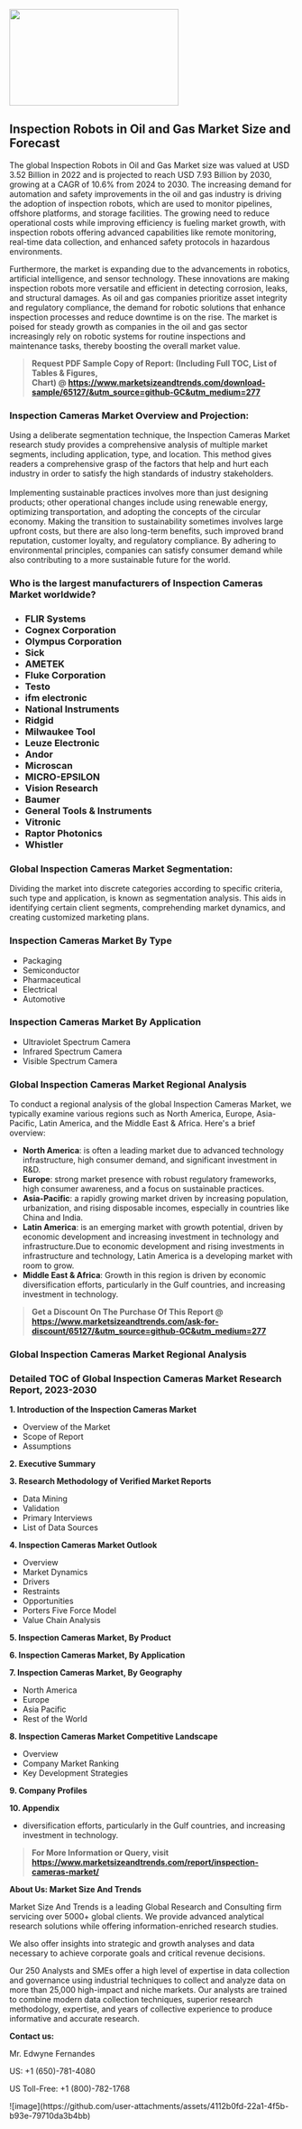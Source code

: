 <p><img class="alignnone size-medium wp-image-20088" src="https://ffe5etoiles.com/wp-content/uploads/2024/12/MST1-300x171.png" alt="" width="300" height="171" /></p><h2>Inspection Robots in Oil and Gas Market Size and Forecast</h2><p>The global Inspection Robots in Oil and Gas Market size was valued at USD 3.52 Billion in 2022 and is projected to reach USD 7.93 Billion by 2030, growing at a CAGR of 10.6% from 2024 to 2030. The increasing demand for automation and safety improvements in the oil and gas industry is driving the adoption of inspection robots, which are used to monitor pipelines, offshore platforms, and storage facilities. The growing need to reduce operational costs while improving efficiency is fueling market growth, with inspection robots offering advanced capabilities like remote monitoring, real-time data collection, and enhanced safety protocols in hazardous environments.</p><p>Furthermore, the market is expanding due to the advancements in robotics, artificial intelligence, and sensor technology. These innovations are making inspection robots more versatile and efficient in detecting corrosion, leaks, and structural damages. As oil and gas companies prioritize asset integrity and regulatory compliance, the demand for robotic solutions that enhance inspection processes and reduce downtime is on the rise. The market is poised for steady growth as companies in the oil and gas sector increasingly rely on robotic systems for routine inspections and maintenance tasks, thereby boosting the overall market value.</p></p><blockquote id="" class=""><strong>Request PDF Sample Copy of Report: (Including Full TOC, List of Tables &amp; Figures, Chart)&nbsp;@&nbsp;<strong><a href="https://www.marketsizeandtrends.com/download-sample/65127/&utm_source=github-GC&utm_medium=277" target="_blank">https://www.marketsizeandtrends.com/download-sample/65127/&utm_source=github-GC&utm_medium=277</a></strong></strong></blockquote><h3 id="" class="">Inspection Cameras Market&nbsp;Overview and Projection:</h3><p id="" class="">Using a deliberate segmentation technique, the Inspection Cameras Market research study provides a comprehensive analysis of multiple market segments, including application, type, and location. This method gives readers a comprehensive grasp of the factors that help and hurt each industry in order to satisfy the high standards of industry stakeholders. <br /> <br />Implementing sustainable practices involves more than just designing products; other operational changes include using renewable energy, optimizing transportation, and adopting the concepts of the circular economy. Making the transition to sustainability sometimes involves large upfront costs, but there are also long-term benefits, such improved brand reputation, customer loyalty, and regulatory compliance. By adhering to environmental principles, companies can satisfy consumer demand while also contributing to a more sustainable future for the world.</p><h3 id="" class="">Who is the largest manufacturers of&nbsp;Inspection Cameras Market worldwide?</h3><h3 class=""><p><ul><li>FLIR Systems </li><li> Cognex Corporation </li><li> Olympus Corporation </li><li> Sick </li><li> AMETEK </li><li> Fluke Corporation </li><li> Testo </li><li> ifm electronic </li><li> National Instruments </li><li> Ridgid </li><li> Milwaukee Tool </li><li> Leuze Electronic </li><li> Andor </li><li> Microscan </li><li> MICRO-EPSILON </li><li> Vision Research </li><li> Baumer </li><li> General Tools & Instruments </li><li> Vitronic </li><li> Raptor Photonics </li><li> Whistler</li></ul></p></h3><h3 id="" class="">Global&nbsp;Inspection Cameras Market Segmentation:</h3><p id="" class="">Dividing the market into discrete categories according to specific criteria, such type and application, is known as segmentation analysis. This aids in identifying certain client segments, comprehending market dynamics, and creating customized marketing plans.</p><h3 id="" class="">Inspection Cameras Market&nbsp;By Type</h3><p><p><ul><li>Packaging </li><li> Semiconductor </li><li> Pharmaceutical </li><li> Electrical </li><li> Automotive</p></li></ul></p></p><h3 id="" class="">Inspection Cameras Market&nbsp;By Application</h3><p class=""><p><ul><li>Ultraviolet Spectrum Camera </li><li> Infrared Spectrum Camera </li><li> Visible Spectrum Camera</li></ul></p></p><h3 id="" class="">Global Inspection Cameras Market Regional Analysis</h3><p id="" class="">To conduct a regional analysis of the global Inspection Cameras Market, we typically examine various regions such as North America, Europe, Asia-Pacific, Latin America, and the Middle East &amp; Africa. Here's a brief overview:</p><ul><li><strong>North America</strong>: is often a leading market due to advanced technology infrastructure, high consumer demand, and significant investment in R&amp;D.</li><li><strong>Europe</strong>: strong market presence with robust regulatory frameworks, high consumer awareness, and a focus on sustainable practices.</li><li><strong>Asia-Pacific</strong>: a rapidly growing market driven by increasing population, urbanization, and rising disposable incomes, especially in countries like China and India.</li><li><strong>Latin America</strong>: is an emerging market with growth potential, driven by economic development and increasing investment in technology and infrastructure.Due to economic development and rising investments in infrastructure and technology, Latin America is a developing market with room to grow.</li><li><strong>Middle East &amp; Africa</strong>: Growth in this region is driven by economic diversification efforts, particularly in the Gulf countries, and increasing investment in technology.</li></ul><blockquote id="" class=""><strong>Get a Discount On The Purchase Of This Report @ <strong><a href="https://www.marketsizeandtrends.com/ask-for-discount/65127/&utm_source=github-GC&utm_medium=277" target="_blank">https://www.marketsizeandtrends.com/ask-for-discount/65127/&utm_source=github-GC&utm_medium=277</a></strong></strong></blockquote><h3 id="" class="">Global Inspection Cameras Market Regional Analysis</h3><h3 id="" class="">Detailed TOC of Global Inspection Cameras Market Research Report, 2023-2030</h3><p id="" class=""><strong>1. Introduction of the Inspection Cameras Market</strong></p><ul><li>Overview of the Market</li><li>Scope of Report</li><li>Assumptions</li></ul><p id="" class=""><strong>2. Executive Summary</strong></p><p id="" class=""><strong>3. Research Methodology of Verified Market Reports</strong></p><ul><li>Data Mining</li><li>Validation</li><li>Primary Interviews</li><li>List of Data Sources</li></ul><p id="" class=""><strong>4. Inspection Cameras Market Outlook</strong></p><ul><li>Overview</li><li>Market Dynamics</li><li>Drivers</li><li>Restraints</li><li>Opportunities</li><li>Porters Five Force Model</li><li>Value Chain Analysis</li></ul><p id="" class=""><strong>5. Inspection Cameras Market, By Product</strong></p><p id="" class=""><strong>6. Inspection Cameras Market, By Application</strong></p><p id="" class=""><strong>7. Inspection Cameras Market, By Geography</strong></p><ul><li>North America</li><li>Europe</li><li>Asia Pacific</li><li>Rest of the World</li></ul><p id="" class=""><strong>8. Inspection Cameras Market Competitive Landscape</strong></p><ul><li>Overview</li><li>Company Market Ranking</li><li>Key Development Strategies</li></ul><p id="" class=""><strong>9. Company Profiles</strong></p><p id="" class=""><strong>10. Appendix</strong></p><ul><li>diversification efforts, particularly in the Gulf countries, and increasing investment in technology.</li></ul><blockquote id="" class=""><strong>For More Information or Query, visit <strong><strong><a href="https://www.marketsizeandtrends.com/report/inspection-cameras-market/" target="_blank">https://www.marketsizeandtrends.com/report/inspection-cameras-market/</a></strong></strong></strong></blockquote><p id="" class=""><strong>About Us: Market Size And Trends</strong></p><p id="" class="">Market Size And Trends is a leading Global Research and Consulting firm servicing over 5000+ global clients. We provide advanced analytical research solutions while offering information-enriched research studies.</p><p id="" class="">We also offer insights into strategic and growth analyses and data necessary to achieve corporate goals and critical revenue decisions.</p><p id="" class="">Our 250 Analysts and SMEs offer a high level of expertise in data collection and governance using industrial techniques to collect and analyze data on more than 25,000 high-impact and niche markets. Our analysts are trained to combine modern data collection techniques, superior research methodology, expertise, and years of collective experience to produce informative and accurate research.</p><p id="" class=""><strong>Contact us:</strong></p><p id="" class="">Mr. Edwyne Fernandes</p><p id="" class="">US: +1 (650)-781-4080</p><p id="" class="">US Toll-Free: +1 (800)-782-1768</p>
![image](https://github.com/user-attachments/assets/4112b0fd-22a1-4f5b-b93e-79710da3b4bb)
